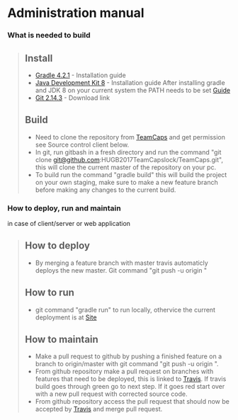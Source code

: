 Administration manual
=====================

### What is needed to build 
> 
> ## Install
> * [Gradle 4.2.1](https://gradle.org/install/) - Installation guide
> * [Java Development Kit 8](https://docs.oracle.com/javase/8/docs/technotes/guides/install/install_overview.html) - Installation guide
> After installing gradle and JDK 8 on your current system the PATH needs to be set [Guide](https://www.java.com/en/download/help/path.xml)
> * [Git 2.14.3](https://git-scm.com/downloads) - Download link
> ## Build
> * Need to clone the repository from [TeamCaps](https://github.com/HUGB2017TeamCapslock/TeamCaps) and get permission see Source control client below.
> * In git, run gitbash in a fresh directory and run the command "git clone git@github.com:HUGB2017TeamCapslock/TeamCaps.git", this will clone the current master of the repository on your pc. 
> * To build run the command "gradle build" this will build the project on your own staging, make sure to make a new feature branch before making any changes to the current build.

### How to deploy, run and maintain
in case of client/server or web application
> ## How to deploy
> * By merging a feature branch with master travis automaticly deploys the new master. Git command "git push -u origin <feature branch name>"
> ## How to run
> * git command "gradle run" to run locally, othervice the current deployment is at [Site](https://dry-bastion-22033.herokuapp.com/)
> ## How to maintain
> * Make a pull request to github by pushing a finished feature on a branch to origin/master with git command "git push -u origin <branchName>".
> * From github repository make a pull request on branches with features that need to be deployed, this is linked to [Travis](https://travis-ci.org/). If travis build goes through green go to next step. If it goes red start over with a new pull request with corrected source code.
> * From github repository access the pull request that should now be accepted by [Travis](https://travis-ci.org/) and merge pull request.

